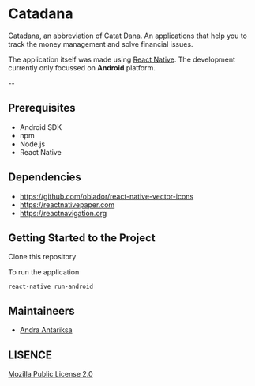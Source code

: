 # Catadana

Catadana, an abbreviation of Catat Dana. An applications that help you to track the money management and solve financial issues.

The application itself was made using [React Native](https://facebook.github.io/react-native/). The development currently only focussed on **Android** platform.

--

## Prerequisites

- Android SDK
- npm
- Node.js
- React Native

## Dependencies

- https://github.com/oblador/react-native-vector-icons
- https://reactnativepaper.com
- https://reactnavigation.org

## Getting Started to the Project

Clone this repository

To run the application

```
react-native run-android
```

## Maintaineers

- [Andra Antariksa](https://gitlab.com/andraantariksa)

## LISENCE

[Mozilla Public License 2.0](LICENSE.txt)